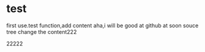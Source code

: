# test
first use.test function,add content
aha,i will be good at github at  soon
souce tree change the content222


22222